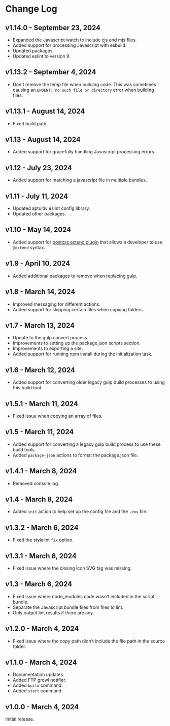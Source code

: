 # Change Log

## v1.14.0 - September 23, 2024

- Expanded the Javascript watch to include cjs and mjs files.
- Added support for processing Javascript with esbuild.
- Updated packages.
- Updated eslint to version 9.

## v1.13.2 - September 4, 2024

- Don't remove the temp file when building code. This was sometimes causing an `ENOENT: no such file or directory` error when building files.

## v1.13.1 - August 14, 2024

- Fixed build path.

## v1.13 - August 14, 2024

- Added support for gracefully handling Javascript processing errors.

## v1.12 - July 23, 2024

- Added support for matching a javascript file in multiple bundles.

## v1.11 - July 11, 2024

- Updated aptuitiv eslint config library.
- Updated other packages.

## v1.10 - May 14, 2024

- Added support for [postcss extend plugin](https://github.com/travco/postcss-extend) that allows a developer to use `@extend` syntax.

## v1.9 - April 10, 2024

- Added additional packages to remove when replacing gulp.

## v1.8 - March 14, 2024

- Improved messaging for different actions.
- Added support for skipping certain files when copying folders.

## v1.7 - March 13, 2024

- Update to the gulp convert process.
- Improvements to setting up the package.json scripts section.
- Improvements to exporting a site.
- Added support for running npm install during the initialization task.

## v1.6 - March 12, 2024

- Added support for converting older legacy gulp build processes to using this build tool.

## v1.5.1 - March 11, 2024

- Fixed issue when copying an array of files.

## v1.5 - March 11, 2024

- Added support for converting a legacy gulp build process to use these build tools.
- Added `package-json` actions to format the package.json file.

## v1.4.1 - March 8, 2024

- Removed console.log.

## v1.4 - March 8, 2024

- Added `init` action to help set up the config file and the `.env` file.

## v1.3.2 - March 6, 2024

- Fixed the stylelint `fix` option.

## v1.3.1 - March 6, 2024

- Fixed issue where the closing icon SVG tag was missing.
  
## v1.3 - March 6, 2024

- Fixed issue where node_modules code wasn’t included in the script bundle.
- Separate the Javascript bundle files from files to lint.
- Only output lint results if there are any.

## v1.2.0 - March 4, 2024

- Fixed issue where the copy path didn’t include the file path in the source folder.

## v1.1.0 - March 4, 2024

- Documentation updates.
- Added FTP growl notifier.
- Added `build` command.
- Added `start` command.

## v1.0.0 - March 4, 2024

Initial release.
